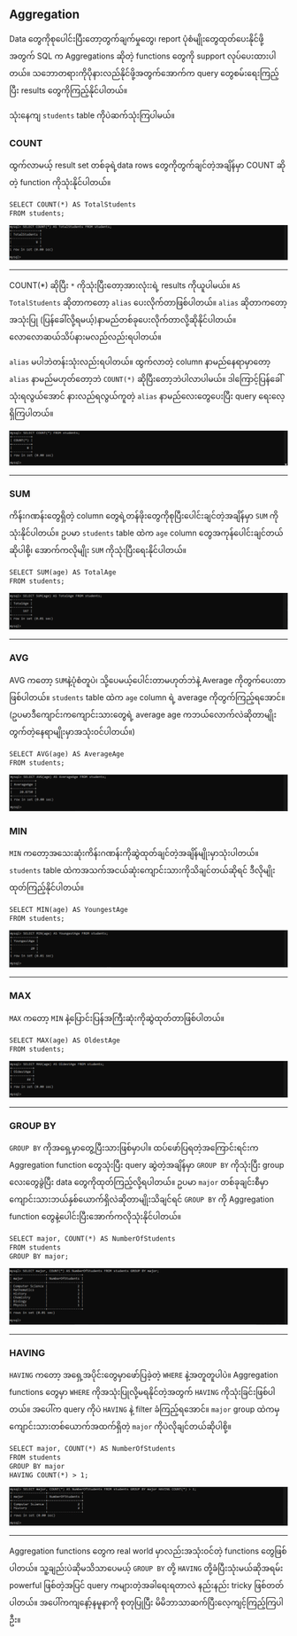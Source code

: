 
## Aggregation

Data တွေကိုစုပေါင်းပြီးတော့တွက်ချက်မှုတွေ၊ report ပုံစံမျိုးတွေထုတ်ပေးနိုင်ဖို့အတွက် SQL က Aggregations ဆိုတဲ့ functions တွေကို support လုပ်ပေးထားပါတယ်။ သဘောတရားကိုပိုနားလည်နိုင်ဖို့အတွက်အောက်က query တွေစမ်းရေးကြည့်ပြီး results တွေကိုကြည့်နိုင်ပါတယ်။

သုံးနေကျ `students` table ကိုပဲဆက်သုံးကြပါမယ်။


### COUNT

ထွက်လာမယ့် result set တစ်ခုရဲ့data rows တွေကိုတွက်ချင်တဲ့အချိန်မှာ COUNT ဆိုတဲ့ function ကိုသုံးနိုင်ပါတယ်။

```
SELECT COUNT(*) AS TotalStudents
FROM students;
```

![ag1](https://raw.githubusercontent.com/HlaingTinHtun/SQL-101/main/assets/queries/ag/ag1.png)

---
COUNT(*) ဆိုပြီး `*` ကိုသုံးပြီးတော့အားလုံးးရဲ့ results ကိုယူပါမယ်။ 
`AS TotalStudents` ဆိုတာကတော့ `alias` ပေးလိုက်တာဖြစ်ပါတယ်။ `alias` ဆိုတာကတော့အသုံးပြု (ပြန်ခေါ်လို့ရမယ့်)နာမည်တစ်ခုပေးလိုက်တာလို့ဆိုနိုင်ပါတယ်။ လောလောဆယ်သိပ်နားမလည်လည်းရပါတယ်။

`alias` မပါဘဲတန်းသုံးလည်းရပါတယ်။ ထွက်လာတဲ့ column နာမည်နေရာမှာတော့ `alias` နာမည်မဟုတ်တော့ဘဲ  `COUNT(*)` ဆိုပြီးတော့ဘဲပါလာပါမယ်။ ဒါကြောင့်ပြန်ခေါ်သုံးရလွယ်အောင် နားလည်ရလွယ်ကူတဲ့ `alias` နာမည်လေးတွေပေးပြီး query ရေးလေ့ရှိကြပါတယ်။

![ag2](https://raw.githubusercontent.com/HlaingTinHtun/SQL-101/main/assets/queries/ag/ag2.png)

---

### SUM

ကိန်းဂဏန်းတွေရှိတဲ့ column တွေရဲ့တန်ဖိုးတွေကိုစုပြီးပေါင်းချင်တဲ့အချိန်မှာ `SUM` ကိုသုံးနိုင်ပါတယ်။ ဥပမာ `students` table ထဲက `age` column တွေအကုန်ပေါင်းချင်တယ်ဆိုပါစို့၊ အောက်ကလိုမျိုး `SUM` ကိုသုံးပြီးရေးနိုင်ပါတယ်။
```
SELECT SUM(age) AS TotalAge
FROM students;
```

![ag3](https://raw.githubusercontent.com/HlaingTinHtun/SQL-101/main/assets/queries/ag/ag3.png)

---

### AVG

AVG ကတော့ `SUM`နဲ့ပုံစံတူပဲ၊ သို့ပေမယ့်ပေါင်းတာမဟုတ်ဘဲနဲ့ Average ကိုတွက်ပေးတာဖြစ်ပါတယ်။ `students` table ထဲက `age` column ရဲ့ average ကိုတွက်ကြည့်ရအောင်။ (ဥပမာဒီကျောင်းကကျောင်းသားတွေရဲ့ average age ကဘယ်လောက်လဲဆိုတာမျိုးတွက်တဲ့နေရာမျိုးမှာအသုံးဝင်ပါတယ်။)

```
SELECT AVG(age) AS AverageAge
FROM students;
```

![ag4](https://raw.githubusercontent.com/HlaingTinHtun/SQL-101/main/assets/queries/ag/ag4.png)

### MIN
`MIN` ကတော့အသေးဆုံးကိန်းဂဏန်းကိုဆွဲထုတ်ချင်တဲ့အချိန်မျိုးမှာသုံးပါတယ်။ `students` table ထဲကအသက်အငယ်ဆုံးကျောင်းသားကိုသိချင်တယ်ဆိုရင် ဒီလိုမျိုးထုတ်ကြည့်နိုင်ပါတယ်။
```
SELECT MIN(age) AS YoungestAge
FROM students;
```
![ag5](https://raw.githubusercontent.com/HlaingTinHtun/SQL-101/main/assets/queries/ag/ag5.png)

---

### MAX

`MAX` ကတော့ `MIN` နဲ့ပြောင်းပြန်အကြီးဆုံးကိုဆွဲထုတ်တာဖြစ်ပါတယ်။
```
SELECT MAX(age) AS OldestAge
FROM students;
```
![ag6](https://raw.githubusercontent.com/HlaingTinHtun/SQL-101/main/assets/queries/ag/ag6.png)

---

### GROUP BY

`GROUP BY` ကိုအရှေ့မှာတွေ့ပြီးသားဖြစ်မှာပါ။ ထပ်ဖော်ပြရတဲ့အကြောင်းရင်းက Aggregation function တွေသုံးပြီး query ဆွဲတဲ့အချိန်မှာ `GROUP BY` ကိုသုံးပြီး group လေးတွေခွဲပြီး data တွေကိုထုတ်ကြည့်လို့ရပါတယ်။ ဥပမာ `major` တစ်ခုချင်းစီမှာကျောင်းသားဘယ်နှစ်ယောက်ရှိလဲဆိုတာမျိုးသိချင်ရင် `GROUP BY` ကို Aggregation function တွေနဲ့ပေါင်းပြီးအောက်ကလိုသုံးနိုင်ပါတယ်။

```
SELECT major, COUNT(*) AS NumberOfStudents
FROM students
GROUP BY major;
```

![ag7](https://raw.githubusercontent.com/HlaingTinHtun/SQL-101/main/assets/queries/ag/ag7.png)

---
### HAVING

`HAVING` ကတော့ အရှေ့အပိုင်းတွေမှာဖော်ပြခဲ့တဲ့ `WHERE` နဲ့အတူတူပါပဲ။ Aggregation functions တွေမှာ `WHERE` ကိုအသုံးပြုလို့မရနိုင်တဲ့အတွက် `HAVING` ကိုသုံးခြင်းဖြစ်ပါတယ်။ အပေါ်က query ကိုပဲ `HAVING` နဲ့ filter ခံကြည့်ရအောင်။ `major` group ထဲကမှကျောင်းသားတစ်ယောက်အထက်ရှိတဲ့ `major` ကိုပဲလိုချင်တယ်ဆိုပါစို့။

```
SELECT major, COUNT(*) AS NumberOfStudents
FROM students
GROUP BY major
HAVING COUNT(*) > 1;
```

![ag8](https://raw.githubusercontent.com/HlaingTinHtun/SQL-101/main/assets/queries/ag/ag8.png)

---

Aggregation functions တွေက real world မှာလည်းအသုံးဝင်တဲ့ functions တွေဖြစ်ပါတယ်။ သူ့ချည်းပဲဆိုမသိသာပေမယ့် `GROUP BY` တို့ `HAVING` တို့ခံပြီးသုံးမယ်ဆိုအရမ်း powerful ဖြစ်တဲ့အပြင် query ကများတဲ့အခါရေးရတာလဲ နည်းနည်း tricky ဖြစ်တတ်ပါတယ်။ အပေါ်ကကျနော့်နမူနာကို စုတုပြုပြီး မိမိဘာသာဆက်ပြီးလေ့ကျင့်ကြည့်ကြပါဦး။
